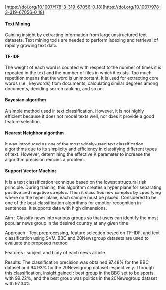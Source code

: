 
[https://doi.org/10.1007/978-3-319-67056-0_18](https://doi.org/10.1007/978-3-319-67056-0_18)

#### Text Mining
Gaining insight by extracting information from large unstructured text datasets.
Text mining tools are needed to perform indexing and retrieval of  rapidly growing text data.

#### TF-IDF
The weight of each word is counted with respect to the number of times it is repeated in the text and the number of files in which it exists. Too much repetition means that the word is unimportant. It is used for extracting core words (i.e., keywords) from documents, calculating similar degrees among documents, deciding search ranking, and so on.

#### Bayesian algorithm
A simple method used in text classification. However, it is not highly efficient because it does not model texts well, nor does it provide a good feature selection.

#### Nearest Neighbor algorithm
It was introduced as one of the
most widely-used text classification algorithms due to its simplicity and efficiency in classifying different types of
text. However, determining the effective K parameter to increase the algorithm precision remains a problem.
#### Support Vector Machine
It  is a text classification technique
based  on the lowest structural risk principle. During training, this
algorithm creates a hyper plane for separating positive and negative samples. Then it classifies new samples by
specifying where on the hyper plane, each sample must be placed. Considered to be one of the best classification algorithms for emotion recognition in sentences. It supports data with high dimensions.

Aim : Classify news into various groups so that users can identify the most popular news group in the desired country at
any given time

Approach : Text preprocessing, feature selection based on TF-IDF, and text
classification using SVM. BBC and 20Newsgroup datasets are
used to evaluate the proposed method

Features : subject and body of each news article

Results:
The classification precision was
obtained 97.48% for the BBC dataset and 94.93% for the 20Newsgroup dataset respectively. Through this classification, insight gained : 
best group in the BBC set to be
sports with 99.22%, and the best
group was politics in the 20Newsgroup dataset with 97.34%

